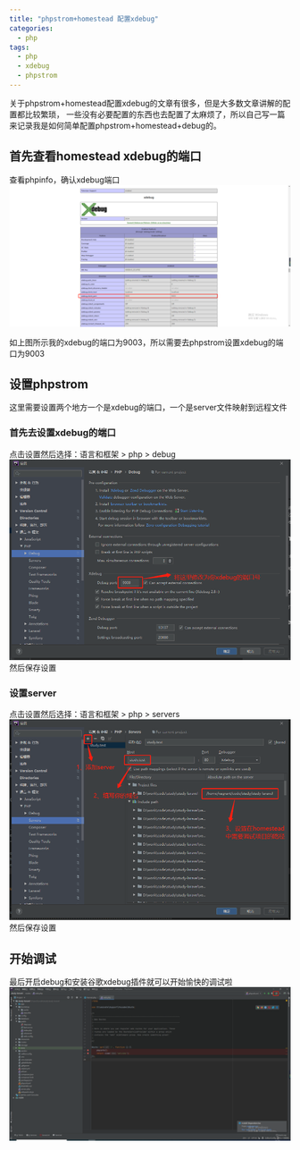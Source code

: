```yaml
---
title: "phpstrom+homestead 配置xdebug"
categories:
  - php
tags:
  - php
  - xdebug
  - phpstrom
---
```


关于phpstrom+homestead配置xdebug的文章有很多，但是大多数文章讲解的配置都比较繁琐，
一些没有必要配置的东西也去配置了太麻烦了，所以自己写一篇来记录我是如何简单配置phpstrom+homestead+debug的。

## 首先查看homestead xdebug的端口
查看phpinfo，确认xdebug端口
![alt 查看xdebug端口](/assets/images/phpstrom_confirm_xdebug_version.png)

如上图所示我的xdebug的端口为9003，所以需要去phpstrom设置xdebug的端口为9003

## 设置phpstrom
这里需要设置两个地方一个是xdebug的端口，一个是server文件映射到远程文件

### 首先去设置xdebug的端口
点击设置然后选择：语言和框架 > php > debug
![alt 设置xdebug端口](/assets/images/phpstrom_setting_xdebug_port.png)
然后保存设置

### 设置server
点击设置然后选择：语言和框架 > php > servers
![alt 设置servers](/assets/images/phpstrom_setting_servers_debug.png)
然后保存设置

## 开始调试
最后开启debug和安装谷歌xdebug插件就可以开始愉快的调试啦
![alt 开启debug](/assets/images/phpstrom_open_debug.png)